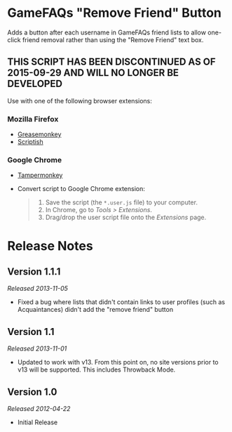 GameFAQs "Remove Friend" Button
======================================
Adds a button after each username in GameFAQs friend lists to allow one-click friend removal rather than using the "Remove Friend" text box.

## THIS SCRIPT HAS BEEN DISCONTINUED AS OF 2015-09-29 AND WILL NO LONGER BE DEVELOPED ##

Use with one of the following browser extensions:

### Mozilla Firefox ###
*	[Greasemonkey](https://addons.mozilla.org/en-US/firefox/addon/greasemonkey/)
*	[Scriptish](https://addons.mozilla.org/en-US/firefox/addon/scriptish/)

### Google Chrome ###
*	[Tampermonkey](https://chrome.google.com/webstore/detail/tampermonkey/dhdgffkkebhmkfjojejmpbldmpobfkfo)
*	Convert script to Google Chrome extension:

	>1. Save the script (the `*.user.js` file) to your computer.
	>2. In Chrome, go to _Tools > Extensions_.
	>3. Drag/drop the user script file onto the _Extensions_ page.

Release Notes
=============

Version 1.1.1
-------------
_Released 2013-11-05_

*	Fixed a bug where lists that didn't contain links to user profiles (such as Acquaintances) didn't add the "remove friend" button

Version 1.1
-----------
_Released 2013-11-01_

*	Updated to work with v13. From this point on, no site versions prior to v13 will be supported. This includes Throwback Mode.

Version 1.0
-----------
_Released 2012-04-22_

*	Initial Release
